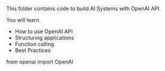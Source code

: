 This folder contains code to build AI Systems with OpenAI API

You will learn 
- How to use OpenAI API
- Structuring applications
- Function calling
- Best Practices


from openai import OpenAI

